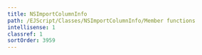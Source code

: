 ```yaml
---
title: NSImportColumnInfo
path: /EJScript/Classes/NSImportColumnInfo/Member functions
intellisense: 1
classref: 1
sortOrder: 3959
---
```





